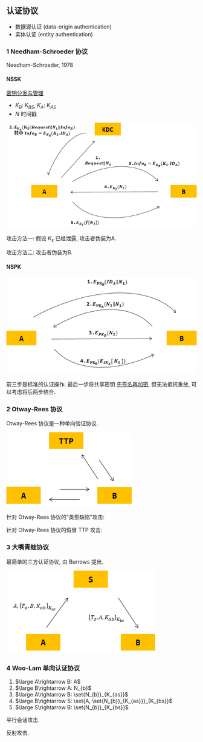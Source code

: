 
## 认证协议

- 数据源认证 (data-origin authentication)
- 实体认证 (entity authentication)

### 1 Needham-Schroeder 协议

Needham-Schroeder, 1978

#### NSSK

[密钥分发与管理](密钥分发与管理.md)

- $K_{B}$: $K_{BS}$, $K_{A}$: $K_{AS}$
- $N$ 时间戳

![|550](../../attach/Pasted%20image%2020231015160659.png)

攻击方法一: 假设 $K_{s}$ 已经泄露, 攻击者伪装为A.


攻击方法二: 攻击者伪装为B.


#### NSPK

![|500](../../attach/Pasted%20image%2020231015160719.png)

前三步是标准的认证操作. 最后一步将共享密钥 [先签名再加密](../公钥密码/RSA/RSA-签名.md), 但无法抵抗重放, 可以考虑将后两步结合.

### 2 Otway-Rees 协议

Otway-Rees 协议是一种单向验证协议.

![|300](../../attach/Pasted%20image%2020240104135808.png)

针对 Otway-Rees 协议的"类型缺陷"攻击:

针对 Otway-Rees 协议的假冒 TTP 攻击:



### 3 大嘴青蛙协议

最简单的三方认证协议, 由 Burrows 提出.

![|300](../../attach/Pasted%20image%2020240104112105.png)

### 4 Woo-Lam 单向认证协议

1. $\large A\rightarrow B: A$
2. $\large B\rightarrow A: N_{b}$
3. $\large A\rightarrow B: \set{N_{b}}_{K_{as}}$
4. $\large B\rightarrow S: \set{A, \set{N_{b}}_{K_{as}}}_{K_{bs}}$
5. $\large S\rightarrow B: \set{N_{b}}_{K_{bs}}$



平行会话攻击.

反射攻击.

